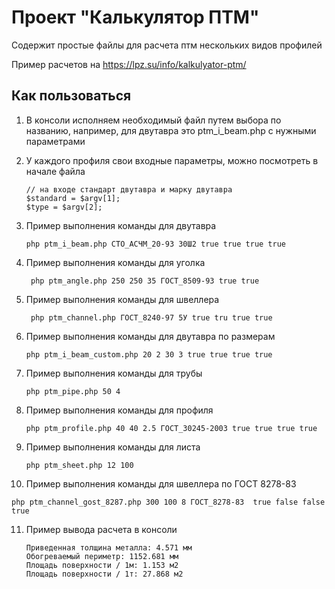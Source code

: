 # Проект "Калькулятор ПТМ"

Содержит простые файлы для расчета птм нескольких видов профилей

Пример расчетов на https://lpz.su/info/kalkulyator-ptm/

## Как пользоваться

1. В консоли исполняем необходимый файл путем выбора по названию, например, для двутавра это ptm_i_beam.php с нужными
   параметрами
2. У каждого профиля свои входные параметры, можно посмотреть в начале файла
   ```shell
   // на входе стандарт двутавра и марку двутавра
   $standard = $argv[1];
   $type = $argv[2];
   ```
3. Пример выполнения команды для двутавра

   ```shell
   php ptm_i_beam.php СТО_АСЧМ_20-93 30Ш2 true true true true
   ```
4. Пример выполнения команды для уголка

   ```shell
    php ptm_angle.php 250 250 35 ГОСТ_8509-93 true true
   ```
5. Пример выполнения команды для швеллера

   ```shell
    php ptm_channel.php ГОСТ_8240-97 5У true tru true true
   ```
6. Пример выполнения команды для двутавра по размерам

   ```shell
   php ptm_i_beam_custom.php 20 2 30 3 true true true true
   ```
7. Пример выполнения команды для трубы

   ```shell
   php ptm_pipe.php 50 4
   ```
8. Пример выполнения команды для профиля

   ```shell
   php ptm_profile.php 40 40 2.5 ГОСТ_30245-2003 true true true true
   ```

9. Пример выполнения команды для листа

   ```shell
   php ptm_sheet.php 12 100
   ```
   
10. Пример выполнения команды для швеллера по ГОСТ 8278-83

   ```shell
   php ptm_channel_gost_8287.php 300 100 8 ГОСТ_8278-83  true false false true
   ```

11. Пример вывода расчета в консоли

    ```shell
    Приведенная толщина металла: 4.571 мм
    Обогреваемый периметр: 1152.681 мм
    Площадь поверхности / 1м: 1.153 м2
    Площадь поверхности / 1т: 27.868 м2
    ```
